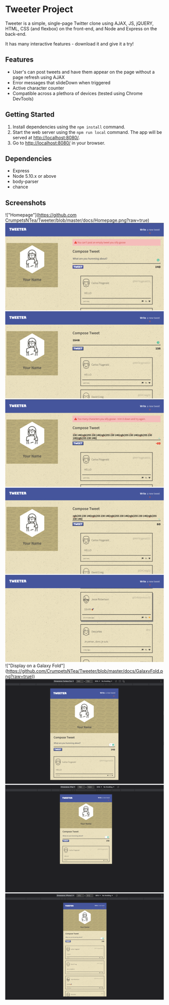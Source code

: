 # Tweeter Project

Tweeter is a simple, single-page Twitter clone using AJAX, JS, jQUERY, HTML, CSS (and flexbox) on the front-end, and Node and Express on the back-end.

It has many interactive features - download it and give it a try! 

## Features
  - User's can post tweets and have them appear on the page without a page refresh using AJAX
  - Error messages that slideDown when triggered
  - Active character counter
  - Compatible across a plethora of devices (tested using Chrome DevTools)

## Getting Started

1. Install dependencies using the `npm install` command.
2. Start the web server using the `npm run local` command. The app will be served at <http://localhost:8080/>.
3. Go to <http://localhost:8080/> in your browser.

## Dependencies

- Express
- Node 5.10.x or above
- body-parser
- chance

## Screenshots
!["Homepage"](https://github.com CrumpetsNTea/Tweeter/blob/master/docs/Homepage.png?raw=true)
!["Trying to Post an Empty Tweet"](https://github.com/CrumpetsNTea/Tweeter/blob/master/docs/EmptyError.png?raw=true)
!["Typing a Tweet"](https://github.com/CrumpetsNTea/Tweeter/blob/master/docs/TypingTweet.png?raw=true)
!["Too Many Characters Error"](https://github.com/CrumpetsNTea/Tweeter/blob/master/docs/TooManyCharacters.png?raw=true)
!["Resolved Too Many Characters"](https://github.com/CrumpetsNTea/Tweeter/blob/master/docs/ResolvedTooManyChars.png?raw=true)
!["Mouseover Like - and Twitter Hover"](https://github.com/CrumpetsNTea/Tweeter/blob/master/docs/MouseoverLike.png?raw=true)
!["Display on a Galaxy Fold"] (https://github.com/CrumpetsNTea/Tweeter/blob/master/docs/GalaxyFold.png?raw=true))
!["Display on a Surface Duo"](https://github.com/CrumpetsNTea/Tweeter/blob/master/docs/SurfaceDuo.png?raw=true)
!["Display on iPad"](https://github.com/CrumpetsNTea/Tweeter/blob/master/docs/iPad.png?raw=true)
!["Display on iPhoneX"](https://github.com/CrumpetsNTea/Tweeter/blob/master/docs/iPhoneX.png?raw=true)